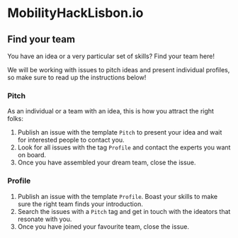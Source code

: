 # MobilityHackLisbon.io

## Find your team

You have an idea or a very particular set of skills? Find your team here!

We will be working with issues to pitch ideas and present individual profiles, so make sure to read up the instructions below!

### Pitch

As an individual or a team with an idea, this is how you attract the right folks:

1. Publish an issue with the template `Pitch` to present your idea and wait for interested people to contact you.
1. Look for all issues with the tag `Profile` and contact the experts you want on board.
1. Once you have assembled your dream team, close the issue.

### Profile

1. Publish an issue with the template `Profile`. Boast your skills to make sure the right team finds your introduction.
1. Search the issues with a `Pitch` tag and get in touch with the ideators that resonate with you.
1. Once you have joined your favourite team, close the issue.